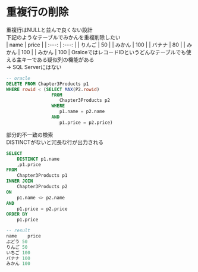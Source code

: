 # 重複行の削除
重複行はNULLと並んで良くない設計  
下記のようなテーブルでみかんを重複削除したい  
| name | price |
| :---: | :---: |
| りんご	 | 50 |
| みかん	 | 100 |
| バナナ	 | 80 |
| みかん	 | 100 |
| みかん	 | 100 |
OralceではレコードIDというどんなテーブルでも使える主キーである疑似列の機能がある  
-> SQL Serverにはない
``` sql
-- oracle
DELETE FROM Chapter3Products p1
WHERE rowid < (SELECT MAX(P2.rowid)
				 FROM
					Chapter3Products p2
				 WHERE
					p1.name = p2.name
				 AND
					p1.price = p2.price)
```
部分的不一致の検索  
DISTINCTがないと冗長な行が出力される
``` sql
SELECT
	DISTINCT p1.name
	,p1.price
FROM
	Chapter3Products p1
INNER JOIN
	Chapter3Products p2
ON
	p1.name <> p2.name
AND
	p1.price = p2.price
ORDER BY
	p1.price

-- result
name	price
ぶどう	50
りんご	50
いちご	100
バナナ	100
みかん	100
```
